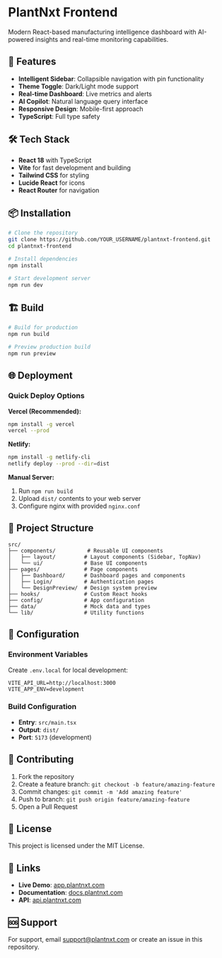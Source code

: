 # PlantNxt Frontend

Modern React-based manufacturing intelligence dashboard with AI-powered insights and real-time monitoring capabilities.

## 🚀 Features

- **Intelligent Sidebar**: Collapsible navigation with pin functionality
- **Theme Toggle**: Dark/Light mode support
- **Real-time Dashboard**: Live metrics and alerts
- **AI Copilot**: Natural language query interface
- **Responsive Design**: Mobile-first approach
- **TypeScript**: Full type safety

## 🛠️ Tech Stack

- **React 18** with TypeScript
- **Vite** for fast development and building
- **Tailwind CSS** for styling
- **Lucide React** for icons
- **React Router** for navigation

## 📦 Installation

```bash
# Clone the repository
git clone https://github.com/YOUR_USERNAME/plantnxt-frontend.git
cd plantnxt-frontend

# Install dependencies
npm install

# Start development server
npm run dev
```

## 🏗️ Build

```bash
# Build for production
npm run build

# Preview production build
npm run preview
```

## 🌐 Deployment

### Quick Deploy Options

**Vercel (Recommended):**
```bash
npm install -g vercel
vercel --prod
```

**Netlify:**
```bash
npm install -g netlify-cli
netlify deploy --prod --dir=dist
```

**Manual Server:**
1. Run `npm run build`
2. Upload `dist/` contents to your web server
3. Configure nginx with provided `nginx.conf`

## 📁 Project Structure

```
src/
├── components/          # Reusable UI components
│   ├── layout/         # Layout components (Sidebar, TopNav)
│   └── ui/             # Base UI components
├── pages/              # Page components
│   ├── Dashboard/      # Dashboard pages and components
│   ├── Login/          # Authentication pages
│   └── DesignPreview/  # Design system preview
├── hooks/              # Custom React hooks
├── config/             # App configuration
├── data/               # Mock data and types
└── lib/                # Utility functions
```

## 🔧 Configuration

### Environment Variables

Create `.env.local` for local development:

```env
VITE_API_URL=http://localhost:3000
VITE_APP_ENV=development
```

### Build Configuration

- **Entry**: `src/main.tsx`
- **Output**: `dist/`
- **Port**: `5173` (development)

## 🤝 Contributing

1. Fork the repository
2. Create a feature branch: `git checkout -b feature/amazing-feature`
3. Commit changes: `git commit -m 'Add amazing feature'`
4. Push to branch: `git push origin feature/amazing-feature`
5. Open a Pull Request

## 📄 License

This project is licensed under the MIT License.

## 🔗 Links

- **Live Demo**: [app.plantnxt.com](https://app.plantnxt.com)
- **Documentation**: [docs.plantnxt.com](https://docs.plantnxt.com)
- **API**: [api.plantnxt.com](https://api.plantnxt.com)

## 🆘 Support

For support, email support@plantnxt.com or create an issue in this repository.
